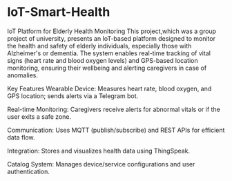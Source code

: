 # IoT-Smart-Health
IoT Platform for Elderly Health Monitoring
This project,which was a group project of university, presents an IoT-based platform designed to monitor the health and safety of elderly individuals, especially those with Alzheimer's or dementia. The system enables real-time tracking of vital signs (heart rate and blood oxygen levels) and GPS-based location monitoring, ensuring their wellbeing and alerting caregivers in case of anomalies.

Key Features
Wearable Device: Measures heart rate, blood oxygen, and GPS location; sends alerts via a Telegram bot.

Real-time Monitoring: Caregivers receive alerts for abnormal vitals or if the user exits a safe zone.

Communication: Uses MQTT (publish/subscribe) and REST APIs for efficient data flow.

Integration: Stores and visualizes health data using ThingSpeak.

Catalog System: Manages device/service configurations and user authentication.

